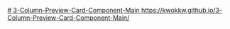 [# 3-Column-Preview-Card-Component-Main
](https://kwokkw.github.io/3-Column-Preview-Card-Component-Main/)https://kwokkw.github.io/3-Column-Preview-Card-Component-Main/
